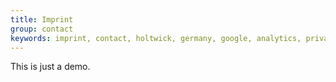 ```yaml
---
title: Imprint
group: contact
keywords: imprint, contact, holtwick, germany, google, analytics, privacy
---
```


This is just a demo.
